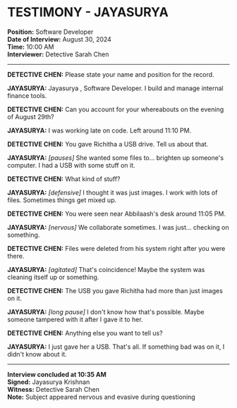 # TESTIMONY - JAYASURYA 
**Position:** Software Developer  
**Date of Interview:** August 30, 2024  
**Time:** 10:00 AM  
**Interviewer:** Detective Sarah Chen  

---

**DETECTIVE CHEN:** Please state your name and position for the record.

**JAYASURYA:** Jayasurya , Software Developer. I build and manage internal finance tools.

**DETECTIVE CHEN:** Can you account for your whereabouts on the evening of August 29th?

**JAYASURYA:** I was working late on code. Left around 11:10 PM.

**DETECTIVE CHEN:** You gave Richitha a USB drive. Tell us about that.

**JAYASURYA:** *[pauses]* She wanted some files to... brighten up someone's computer. I had a USB with some stuff on it.

**DETECTIVE CHEN:** What kind of stuff?

**JAYASURYA:** *[defensive]* I thought it was just images. I work with lots of files. Sometimes things get mixed up.

**DETECTIVE CHEN:** You were seen near Abbilaash's desk around 11:05 PM.

**JAYASURYA:** *[nervous]* We collaborate sometimes. I was just... checking on something.

**DETECTIVE CHEN:** Files were deleted from his system right after you were there.

**JAYASURYA:** *[agitated]* That's coincidence! Maybe the system was cleaning itself up or something.

**DETECTIVE CHEN:** The USB you gave Richitha had more than just images on it.

**JAYASURYA:** *[long pause]* I don't know how that's possible. Maybe someone tampered with it after I gave it to her.

**DETECTIVE CHEN:** Anything else you want to tell us?

**JAYASURYA:** I just gave her a USB. That's all. If something bad was on it, I didn't know about it.

---

**Interview concluded at 10:35 AM**  
**Signed:** Jayasurya Krishnan  
**Witness:** Detective Sarah Chen  
**Note:** Subject appeared nervous and evasive during questioning
